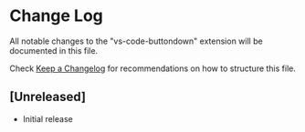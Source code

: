 # Change Log

All notable changes to the "vs-code-buttondown" extension will be documented in this file.

Check [Keep a Changelog](http://keepachangelog.com/) for recommendations on how to structure this file.

## [Unreleased]

- Initial release